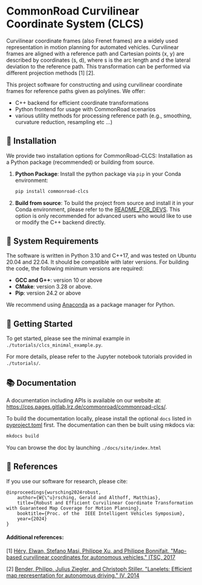 # CommonRoad Curvilinear Coordinate System (CLCS)

Curvilinear coordinate frames (also Frenet frames) are a widely used representation in motion planning for automated
vehicles. Curvilinear frames are aligned with a reference path and Cartesian points (x, y) are described by 
coordinates (s, d), where s is the arc length and d the lateral deviation to the reference path.
This transformation can be performed via different projection methods [1] [2].

This project software for constructing and using curvilinear coordinate frames for reference paths given as polylines.
We offer:
* C++ backend for efficient coordinate transformations
* Python frontend for usage with CommonRoad scenarios
* various utility methods for processing reference path (e.g., smoothing, curvature reduction, resampling etc ...)

## :wrench: Installation
We provide two installation options for CommonRoad-CLCS: 
Installation as a Python package (recommended) or building from source.

1. **Python Package**: Install the python package via `pip` in your Conda environment:
    ```bash
    pip install commonroad-clcs
    ```
2. **Build from source**: To build the project from source and install it in your Conda environment, 
   please refer to the [README_FOR_DEVS](./README_FOR_DEVS.md).
   This option is only recommended for advanced users who would like to use or modify the C++ backend directly.



## :link: System Requirements
The software is written in Python 3.10 and C++17, and was tested on Ubuntu 20.04 and 22.04.
It should be compatible with later versions.
For building the code, the following minimum versions are required:
* **GCC and G++**: version 10 or above
* **CMake**: version 3.28 or above.
* **Pip**: version 24.2 or above

We recommend using [Anaconda](https://www.anaconda.com/) as a package manager for Python.


## :rocket: Getting Started
To get started, please see the minimal example in `./tutorials/clcs_minimal_example.py`.

For more details, please refer to the Jupyter notebook tutorials provided in `./tutorials/`. 


## :books: Documentation
A documentation including APIs is available on our website at:
https://cps.pages.gitlab.lrz.de/commonroad/commonroad-clcs/.

To build the documentation locally, please install the optional `docs` listed in [pyproject.toml](pyproject.toml) first.
The documentation can then be built using mkdocs via:
```bash
mkdocs build
```
You can browse the doc by launching `./docs/site/index.html`


## :speech_balloon: References
If you use our software for research, please cite:
```
@inproceedings{wursching2024robust,
    author={W{\"u}rsching, Gerald and Althoff, Matthias},
    title={Robust and Efficient Curvilinear Coordinate Transformation with Guaranteed Map Coverage for Motion Planning},
    booktitle={Proc. of the  IEEE Intelligent Vehicles Symposium},
    year={2024}
}
```

#### Additional references:
[1] [Héry, Elwan, Stefano Masi, Philippe Xu, and Philippe Bonnifait. "Map-based curvilinear coordinates for autonomous vehicles." ITSC, 2017](https://ieeexplore.ieee.org/document/8317775)

[2] [Bender, Philipp, Julius Ziegler, and Christoph Stiller. "Lanelets: Efficient map representation for autonomous driving." IV, 2014](https://ieeexplore.ieee.org/document/6856487)
